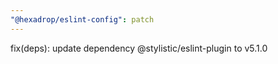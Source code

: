 ```yaml
---
"@hexadrop/eslint-config": patch
---
```


fix(deps): update dependency @stylistic/eslint-plugin to v5.1.0
